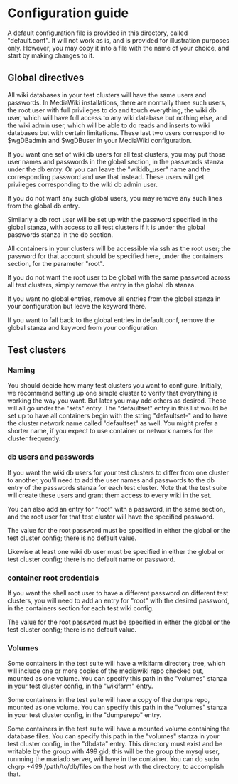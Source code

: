 # Configuration guide

A default configuration file is provided in this directory, called "default.conf".
It will not work as is, and is provided for illustration purposes only. However,
you may copy it into a file with the name of your choice, and start by making changes
to it.

## Global directives

All wiki databases in your test clusters will have the same users and passwords.
In MediaWiki installations, there are normally three such users, the root user with full
privileges to do and touch everything, the wiki db user, which will have full access
to any wiki database but nothing else, and the wiki admin user, which will be able to
do reads and inserts to wiki databases but with certain limitations. These last two users
correspond to $wgDBadmin and $wgDBuser in your MediaWiki configuration.

If you want one set of wiki db users for all test clusters, you may put those user names and
passwords in the global section, in the passwords stanza under the db entry. Or you can
leave the "wikidb_user" name and the corresponding password and use that instead. These users
will get privileges corresponding to the wiki db admin user.

If you do not want any such global users, you may remove any such lines from the global db
entry.

Similarly a db root user will be set up with the password specified in the global stanza,
with access to all test clusters if it is under the global passwords stanza in the db section.

All containers in your clusters will be accessible via ssh as the root user; the password
for that account should be specified here, under the containers section, for the parameter
"root".

If you do not want the root user to be global with the same password across all test clusters,
simply remove the entry in the global db stanza.

If you want no global entries, remove all entries from the global stanza in your configuration
but leave the keyword there.

If you want to fall back to the global entries in default.conf, remove the global stanza and
keyword from your configuration.

## Test clusters

### Naming

You should decide how many test clusters you want to configure. Initially, we recommend
setting up one simple cluster to verify that everything is working the way you want.
But later you may add others as desired. These will all go under the "sets" entry.
The "defaultset" entry in this list would be set up to have all containers begin
with the string "defaultset-" and to have the cluster network name called "defaultset"
as well. You might prefer a shorter name, if you expect to use container or network
names for the cluster frequently.

### db users and passwords

If you want the wiki db users for your test clusters to differ from one cluster to another,
you'll need to add the user names and passwords to the db entry of the passwords stanza
for each test cluster. Note that the test suite will create these users and grant them access
to every wiki in the set.

You can also add an entry for "root" with a password, in the same section, and the root
user for that test cluster will have the specified password.

The value for the root password must be specified in either the global or the test cluster
config; there is no default value.

Likewise at least one wiki db user must be specified in either the global or test cluster
config; there is no default name or password.

### container root credentials

If you want the shell root user to have a different password on different test clusters,
you will need to add an entry for "root" with the desired password, in the containers section for
each test wiki config.

The value for the root password must be specified in either the global or the test cluster
config; there is no default value.

### Volumes

Some containers in the test suite will have a wikifarm directory tree, which will include one
or more copies of the mediawiki repo checked out, mounted as one volume. You can specify this
path in the "volumes" stanza in your test cluster config, in the "wikifarm" entry.

Some containers in the test suite will have a copy of the dumps repo, mounted as one volume. You
can specify this path in the "volumes" stanza in your test cluster config, in the "dumpsrepo" entry.

Some containers in the test suite will have a mounted volume containing the database files.
You can specify this path in the "volumes" stanza in your test cluster config, in the "dbdata"
entry. This directory must exist and be writable by the group with 499 gid; this will be the
group the mysql user, runnning the mariadb server, will have in the container. You can do
sudo chgrp +499 /path/to/db/files
on the host with the directory, to accomplish that.

